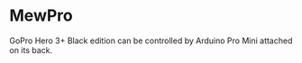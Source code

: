 MewPro
======
GoPro Hero 3+ Black edition can be controlled by Arduino Pro Mini attached on its back.
